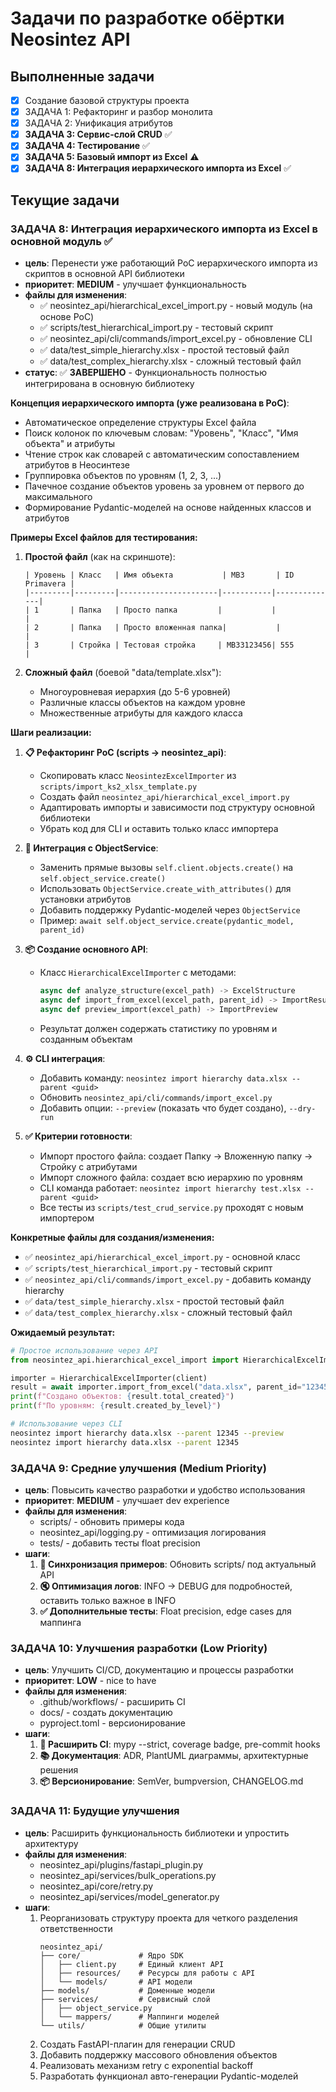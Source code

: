 # Задачи по разработке обёртки Neosintez API

## Выполненные задачи
- [x] Создание базовой структуры проекта
- [x] ЗАДАЧА 1: Рефакторинг и разбор монолита
- [x] ЗАДАЧА 2: Унификация атрибутов
- [x] **ЗАДАЧА 3: Сервис-слой CRUD** ✅
- [x] **ЗАДАЧА 4: Тестирование** ✅
- [x] **ЗАДАЧА 5: Базовый импорт из Excel** ⚠️
- [x] **ЗАДАЧА 8: Интеграция иерархического импорта из Excel** ✅

## Текущие задачи

### ЗАДАЧА 8: Интеграция иерархического импорта из Excel в основной модуль ✅
- **цель**: Перенести уже работающий PoC иерархического импорта из скриптов в основной API библиотеки
- **приоритет**: **MEDIUM** - улучшает функциональность
- **файлы для изменения**:
  - ✅ neosintez_api/hierarchical_excel_import.py - новый модуль (на основе PoC)
  - ✅ scripts/test_hierarchical_import.py - тестовый скрипт
  - ✅ neosintez_api/cli/commands/import_excel.py - обновление CLI
  - ✅ data/test_simple_hierarchy.xlsx - простой тестовый файл
  - ✅ data/test_complex_hierarchy.xlsx - сложный тестовый файл
- **статус**: ✅ **ЗАВЕРШЕНО** - Функциональность полностью интегрирована в основную библиотеку

**Концепция иерархического импорта (уже реализована в PoC)**:
- Автоматическое определение структуры Excel файла
- Поиск колонок по ключевым словам: "Уровень", "Класс", "Имя объекта" и атрибуты
- Чтение строк как словарей с автоматическим сопоставлением атрибутов в Неосинтезе
- Группировка объектов по уровням (1, 2, 3, ...)
- Пачечное создание объектов уровень за уровнем от первого до максимального
- Формирование Pydantic-моделей на основе найденных классов и атрибутов

**Примеры Excel файлов для тестирования:**

1. **Простой файл** (как на скриншоте):
   ```
   | Уровень | Класс   | Имя объекта           | МВЗ       | ID Primavera |
   |---------|---------|----------------------|-----------|--------------|
   | 1       | Папка   | Просто папка         |           |              |
   | 2       | Папка   | Просто вложенная папка|           |              |
   | 3       | Стройка | Тестовая стройка     | МВЗ3123456| 555          |
   ```

2. **Сложный файл** (боевой "data/template.xlsx"):
   - Многоуровневая иерархия (до 5-6 уровней)
   - Различные классы объектов на каждом уровне
   - Множественные атрибуты для каждого класса

**Шаги реализации:**

1. **📋 Рефакторинг PoC (scripts → neosintez_api)**:
   - Скопировать класс `NeosintezExcelImporter` из `scripts/import_ks2_xlsx_template.py`
   - Создать файл `neosintez_api/hierarchical_excel_import.py`
   - Адаптировать импорты и зависимости под структуру основной библиотеки
   - Убрать код для CLI и оставить только класс импортера

2. **🔧 Интеграция с ObjectService**:
   - Заменить прямые вызовы `self.client.objects.create()` на `self.object_service.create()`
   - Использовать `ObjectService.create_with_attributes()` для установки атрибутов
   - Добавить поддержку Pydantic-моделей через `ObjectService`
   - Пример: `await self.object_service.create(pydantic_model, parent_id)`

3. **📦 Создание основного API**:
   - Класс `HierarchicalExcelImporter` с методами:
     ```python
     async def analyze_structure(excel_path) -> ExcelStructure
     async def import_from_excel(excel_path, parent_id) -> ImportResult
     async def preview_import(excel_path) -> ImportPreview
     ```
   - Результат должен содержать статистику по уровням и созданным объектам

4. **⚙️ CLI интеграция**:
   - Добавить команду: `neosintez import hierarchy data.xlsx --parent <guid>`
   - Обновить `neosintez_api/cli/commands/import_excel.py`
   - Добавить опции: `--preview` (показать что будет создано), `--dry-run`

5. **✅ Критерии готовности**:
   - Импорт простого файла: создает Папку → Вложенную папку → Стройку с атрибутами
   - Импорт сложного файла: создает всю иерархию по уровням
   - CLI команда работает: `neosintez import hierarchy test.xlsx --parent <guid>`
   - Все тесты из `scripts/test_crud_service.py` проходят с новым импортером

**Конкретные файлы для создания/изменения:**
- ✅ `neosintez_api/hierarchical_excel_import.py` - основной класс
- ✅ `scripts/test_hierarchical_import.py` - тестовый скрипт
- ✅ `neosintez_api/cli/commands/import_excel.py` - добавить команду hierarchy
- ✅ `data/test_simple_hierarchy.xlsx` - простой тестовый файл
- ✅ `data/test_complex_hierarchy.xlsx` - сложный тестовый файл

**Ожидаемый результат:**
```python
# Простое использование через API
from neosintez_api.hierarchical_excel_import import HierarchicalExcelImporter

importer = HierarchicalExcelImporter(client)
result = await importer.import_from_excel("data.xlsx", parent_id="12345")
print(f"Создано объектов: {result.total_created}")
print(f"По уровням: {result.created_by_level}")
```

```bash
# Использование через CLI
neosintez import hierarchy data.xlsx --parent 12345 --preview
neosintez import hierarchy data.xlsx --parent 12345
```

### ЗАДАЧА 9: Средние улучшения (Medium Priority)
- **цель**: Повысить качество разработки и удобство использования
- **приоритет**: **MEDIUM** - улучшает dev experience
- **файлы для изменения**:
  - scripts/ - обновить примеры кода
  - neosintez_api/logging.py - оптимизация логирования
  - tests/ - добавить тесты float precision
- **шаги**:
  1. **📝 Синхронизация примеров**: Обновить scripts/ под актуальный API
  2. **🔇 Оптимизация логов**: INFO → DEBUG для подробностей, оставить только важное в INFO
  3. **✅ Дополнительные тесты**: Float precision, edge cases для маппинга

### ЗАДАЧА 10: Улучшения разработки (Low Priority)
- **цель**: Улучшить CI/CD, документацию и процессы разработки
- **приоритет**: **LOW** - nice to have
- **файлы для изменения**:
  - .github/workflows/ - расширить CI
  - docs/ - создать документацию
  - pyproject.toml - версионирование
- **шаги**:
  1. **🤖 Расширить CI**: mypy --strict, coverage badge, pre-commit hooks
  2. **📚 Документация**: ADR, PlantUML диаграммы, архитектурные решения
  3. **📦 Версионирование**: SemVer, bumpversion, CHANGELOG.md

### ЗАДАЧА 11: Будущие улучшения
- **цель**: Расширить функциональность библиотеки и упростить архитектуру
- **файлы для изменения**:
  - neosintez_api/plugins/fastapi_plugin.py
  - neosintez_api/services/bulk_operations.py
  - neosintez_api/core/retry.py
  - neosintez_api/services/model_generator.py
- **шаги**:
  1. Реорганизовать структуру проекта для четкого разделения ответственности
     ```
     neosintez_api/
     ├── core/             # Ядро SDK
     │   ├── client.py     # Единый клиент API
     │   ├── resources/    # Ресурсы для работы с API
     │   └── models/       # API модели
     ├── models/           # Доменные модели
     ├── services/         # Сервисный слой
     │   ├── object_service.py
     │   └── mappers/      # Маппинги моделей
     └── utils/            # Общие утилиты
     ```
  2. Создать FastAPI-плагин для генерации CRUD
  3. Добавить поддержку массового обновления объектов
  4. Реализовать механизм retry с exponential backoff
  5. Разработать функционал авто-генерации Pydantic-моделей

